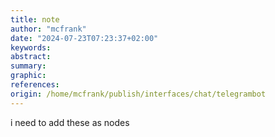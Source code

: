 ```yaml
---
title: note
author: "mcfrank"
date: "2024-07-23T07:23:37+02:00"
keywords:
abstract:
summary:
graphic:
references: 
origin: /home/mcfrank/publish/interfaces/chat/telegrambot
---
```

i need to add these as nodes